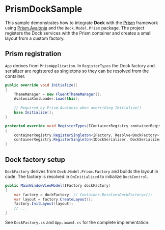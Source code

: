 # PrismDockSample

This sample demonstrates how to integrate **Dock** with the
[Prism](https://prismlibrary.com/) framework using 
[Prism.Avalonia](https://github.com/AvaloniaCommunity/Prism.Avalonia) and
the `Dock.Model.Prism` package.  The project registers the Dock services
with the Prism container and creates a small layout from a custom factory.

## Prism registration

`App` derives from `PrismApplication`. In `RegisterTypes` the Dock factory and
serializer are registered as singletons so they can be resolved from the
container.

```csharp
public override void Initialize()
{
    ThemeManager = new FluentThemeManager();
    AvaloniaXamlLoader.Load(this);
        
    // Required by Prism.Avalonia when overriding Initialize()
    base.Initialize();
}

protected override void RegisterTypes(IContainerRegistry containerRegistry)
{
    containerRegistry.RegisterSingleton<IFactory, Resolve<DockFactory>();
    containerRegistry.RegisterSingleton<IDockSerializer, DockSerializer>();
}
```

## Dock factory setup

`DockFactory` derives from `Dock.Model.Prism.Factory` and builds the layout in
code. The factory is resolved in `OnInitialized` to initialize
`DockControl`.

```csharp
public MainWindowViewModel(IFactory dockFactory)
{
    var factory = dockFactory; // Container.Resolve<DockFactory>();
    var layout = factory.CreateLayout();
    factory.InitLayout(layout);
    // ...
}
```

See `DockFactory.cs` and `App.axaml.cs` for the complete implementation.
